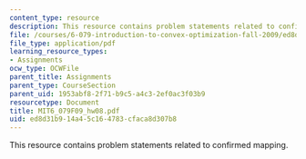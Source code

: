 ```yaml
---
content_type: resource
description: This resource contains problem statements related to confirmed mapping.
file: /courses/6-079-introduction-to-convex-optimization-fall-2009/ed8d31b914a45c164783cfaca8d307b8_MIT6_079F09_hw08.pdf
file_type: application/pdf
learning_resource_types:
- Assignments
ocw_type: OCWFile
parent_title: Assignments
parent_type: CourseSection
parent_uid: 1953abf8-2f71-b9c5-a4c3-2ef0ac3f03b9
resourcetype: Document
title: MIT6_079F09_hw08.pdf
uid: ed8d31b9-14a4-5c16-4783-cfaca8d307b8
---
```

This resource contains problem statements related to confirmed mapping.

